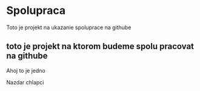 # Spolupraca
Toto je projekt na ukazanie spoluprace na githube

## toto je projekt na ktorom budeme spolu pracovat na githube

Ahoj to je jedno

Nazdar chlapci 